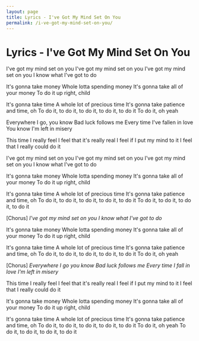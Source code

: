 ```yaml
---
layout: page
title: Lyrics - I've Got My Mind Set On You
permalink: /i-ve-got-my-mind-set-on-you/
---
```


# Lyrics - I've Got My Mind Set On You

I've got my mind set on you
I've got my mind set on you
I've got my mind set on you
I know what I've got to do

It's gonna take money
Whole lotta spending money
It's gonna take all of your money
To do it up right, child

It's gonna take time
A whole lot of precious time
It's gonna take patience and time, oh
To do it, to do it, to do it, to do it, to do it
To do it, oh yeah

Everywhere I go, you know
Bad luck follows me
Every time I've fallen in love
You know I'm left in misery

This time I really feel
I feel that it's really real
I feel if I put my mind to it
I feel that I really could do it

I've got my mind set on you
I've got my mind set on you
I've got my mind set on you
I know what I've got to do

It's gonna take money
Whole lotta spending money
It's gonna take all of your money
To do it up right, child

It's gonna take time
A whole lot of precious time
It's gonna take patience and time, oh
To do it, to do it, to do it, to do it, to do it
To do it, to do it, to do it, to do it

[Chorus]
_I've got my mind set on you_
_I know what I've got to do_

It's gonna take money
Whole lotta spending money
It's gonna take all of your money
To do it up right, child

It's gonna take time
A whole lot of precious time
It's gonna take patience and time, oh
To do it, to do it, to do it, to do it, to do it
To do it, oh yeah

[Chorus]
_Everywhere I go you know_
_Bad luck follows me_
_Every time I fall in love_
_I'm left in misery_

This time I really feel
I feel that it's really real
I feel if I put my mind to it
I feel that I really could do it

It's gonna take money
Whole lotta spending money
It's gonna take all of your money
To do it up right, child

It's gonna take time
A whole lot of precious time
It's gonna take patience and time, oh
To do it, to do it, to do it, to do it, to do it
To do it, oh yeah
To do it, to do it, to do it, to do it